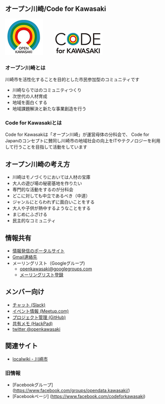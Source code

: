 オープン川崎/Code for Kawasaki
----------------

![オープン川崎](./image/openkawasaki_35.jpg) 　　
![Code for Kawasaki](./image/codeforkawasaki_35.jpg) 

### オープン川崎とは

川崎市を活性化することを目的とした市民参加型のコミュニティです

* 川崎ならではのコミュニティつくり
* 次世代の人材育成
* 地域を面白くする
* 地域課題解決と新たな事業創造を行う

### Code for Kawasakiとは

Code for Kawasakiは「オープン川崎」が運営母体の分科会で、
Code for Japanのコンセプトに賛同し川崎市の地域社会の向上をITやテクノロジーを利用して行うことを目指して活動をしています

## オープン川崎の考え方

* 川崎はモノづくりにおいては人材の宝庫
* 大人の遊び場の秘密基地を作りたい
* 専門的な活動をするのが分科会
* どこに対しても中立であるべき（中道）
* ジャンルにとらわれずに面白いことをする
* 大人や子供が熱中するようなことをする
* まじめにふざける
* 民主的なコミュニティ

情報共有
----------------

* [情報発信のポータルサイト](http://openkawasaki.org)
* [Gmail連絡先](mailto:openkawasaki@gmail.com)
* メーリングリスト（Googleグループ)
	- openkawasaki@googlegroups.com
	- [メーリングリスト登録](https://groups.google.com/d/forum/openkawasaki)

メンバー向け
----------

* [チャット (Slack)](https://openkawasaki.slack.com)
* [イベント情報 (Meetup.com)](http://www.meetup.com/open_kawasaki/)
* [プロジェクト管理 (GitHub)](https://github.com/openkawasaki/)
* [共有メモ (HackPad)](https://openkawasaki.hackpad.com/)
* [twitter @openkawasaki](https://twitter.com/openkawasaki)

関連サイト
----------------

* [localwiki - 川崎市](https://ja.localwiki.org/kawasaki/)

### 旧情報

* [Facebookグループ]
(https://www.facebook.com/groups/opendata.kawasaki/)
* [Facebookページ]
(https://www.facebook.com/codeforkawasaki)

